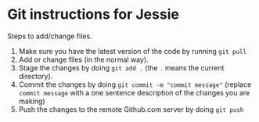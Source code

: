 Git instructions for Jessie
===========================

Steps to add/change files.

1. Make sure you have the latest version of the code by running `git pull`
2. Add or change files (in the normal way).
3. Stage the changes by doing `git add .` (the `.` means the current
   directory).
4. Commit the changes by doing `git commit -m "commit message"` (replace
   `commit message` with a one sentence description of the changes you are
   making)
5. Push the changes to the remote Github.com server by doing `git push`
